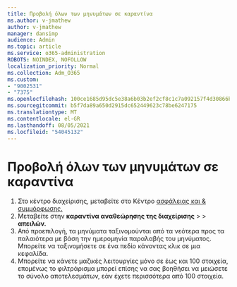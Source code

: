 ```yaml
---
title: Προβολή όλων των μηνυμάτων σε καραντίνα
ms.author: v-jmathew
author: v-jmathew
manager: dansimp
audience: Admin
ms.topic: article
ms.service: o365-administration
ROBOTS: NOINDEX, NOFOLLOW
localization_priority: Normal
ms.collection: Adm_O365
ms.custom:
- "9002531"
- "7375"
ms.openlocfilehash: 100ce1685d95dc5e38a6b03b2ef2cf8c1c7a092157f4d30866b3dd36375ae2f0
ms.sourcegitcommit: b5f7da89a650d2915dc652449623c78be6247175
ms.translationtype: MT
ms.contentlocale: el-GR
ms.lasthandoff: 08/05/2021
ms.locfileid: "54045132"
---
```

# <a name="view-all-quarantined-messages"></a>Προβολή όλων των μηνυμάτων σε καραντίνα

1. Στο κέντρο διαχείρισης, μεταβείτε στο Κέντρο [ασφάλειας και & συμμόρφωσης.](https://go.microsoft.com/fwlink/p/?linkid=2077143)
2. Μεταβείτε στην **καραντίνα αναθεώρησης της διαχείρισης**  >    >  **απειλών.**
3. Από προεπιλογή, τα μηνύματα ταξινομούνται από τα νεότερα προς τα παλαιότερα με βάση την ημερομηνία παραλαβής του μηνύματος. Μπορείτε να ταξινομήσετε σε ένα πεδίο κάνοντας κλικ σε μια κεφαλίδα.
4. Μπορείτε να κάνετε μαζικές λειτουργίες μόνο σε έως και 100 στοιχεία, επομένως το φιλτράρισμα μπορεί επίσης να σας βοηθήσει να μειώσετε το σύνολο αποτελεσμάτων, εάν έχετε περισσότερα από 100 στοιχεία.
